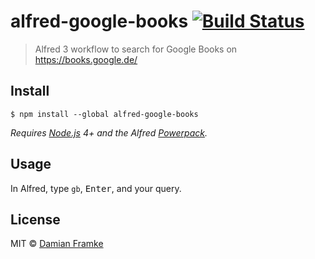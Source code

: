 # alfred-google-books [![Build Status](https://travis-ci.org/dameck/alfred-google-books.svg?branch=master)](https://travis-ci.org/dameck/alfred-google-books)

> Alfred 3 workflow to search for Google Books on https://books.google.de/


## Install

```
$ npm install --global alfred-google-books
```

*Requires [Node.js](https://nodejs.org) 4+ and the Alfred [Powerpack](https://www.alfredapp.com/powerpack/).*


## Usage

In Alfred, type `gb`, <kbd>Enter</kbd>, and your query.


## License

MIT © [Damian Framke](bytesolutions.de)
